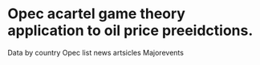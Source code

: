 # Opec acartel game theory application to oil price preeidctions.
Data by country
Opec list
news artsicles
Majorevents
